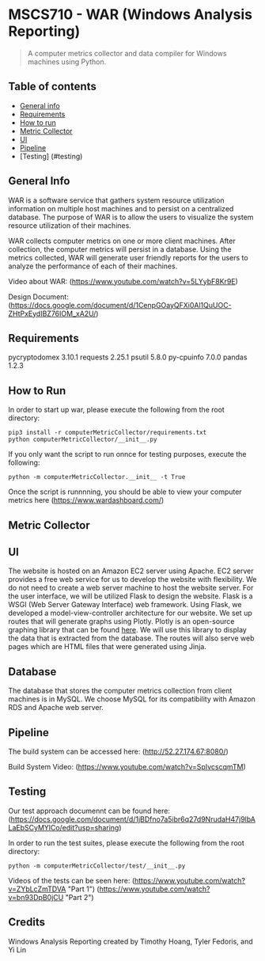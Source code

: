 # MSCS710 - WAR (Windows Analysis Reporting)
> A computer metrics collector and data compiler for Windows machines using Python.

## Table of contents
* [General info](#general-info)
* [Requirements](#requirements)
* [How to run](#how-to-run)
* [Metric Collector](#metric-collector)
* [UI](#ui)
* [Pipeline](#pipeline)
* [Testing] (#testing)

## General Info
WAR is a software service that gathers system resource utilization information on multiple host machines and to persist on a centralized database. The purpose of WAR is to allow the users to visualize the system resource utilization of their machines.

WAR collects computer metrics on one or more client machines. After collection, the computer metrics will persist in a database. Using the metrics collected, WAR will generate user friendly reports for the users to analyze the performance of each of their machines. 

Video about WAR: 
(https://www.youtube.com/watch?v=5LYybF8Kr9E)

Design Document: 
(https://docs.google.com/document/d/1CenpGOayQFXi0Al1QuUOC-ZHtPxEydIBZ76IOM_xA2U/)


## Requirements
pycryptodomex 3.10.1
requests 2.25.1
psutil 5.8.0
py-cpuinfo 7.0.0
pandas 1.2.3

## How to Run
In order to start up war, please execute the following from the root directory:

```
pip3 install -r computerMetricCollector/requirements.txt
python computerMetricCollector/__init__.py
```
If you only want the script to run onnce for testing purposes, execute the following:
```
python -m computerMetricCollector.__init__ -t True
```

Once the script is runnnning, you should be able to view your computer metrics here
(https://www.wardashboard.com/)

## Metric Collector

## UI
The website is hosted on an Amazon EC2 server using Apache. EC2 server provides a free web service for us to develop the website with flexibility. We do not need to create a web server machine to host the website server. For the user interface, we will be utilized Flask to design the website. Flask is a WSGI (Web Server Gateway Interface) web framework. Using Flask, we developed a model-view-controller architecture for our website. We set up routes that will generate graphs using Plotly. Plotly is an open-source graphing library that can be found [here][1]. We will use this library to display the data that is extracted from the database. The routes will also serve web pages which are HTML files that were generated using Jinja.

[1]: plotly.com/python/

## Database
The database that stores the computer metrics collection from client machines is in MySQL. We choose MySQL for its compatibility with Amazon RDS and Apache web server. 

## Pipeline
The build system can be accessed here:
(http://52.27.174.67:8080/)

Build System Video:
(https://www.youtube.com/watch?v=SpIvcscqmTM)

## Testing
Our test approach documennt can be found here:
(https://docs.google.com/document/d/1jBDfno7a5ibr6q27d9NrudaH47j9lbALaEbSCyMYlCo/edit?usp=sharing)

In order to run the test suites, please execute the following from the root directory:

```
python -m computerMetricCollector/test/__init__.py
```

Videos of the tests can be seen here:
(https://www.youtube.com/watch?v=ZYbLcZmTDVA "Part 1")
(https://www.youtube.com/watch?v=bn93DpB0jCU "Part 2")

## Credits
Windows Analysis Reporting created by Timothy Hoang, Tyler Fedoris, and Yi Lin
